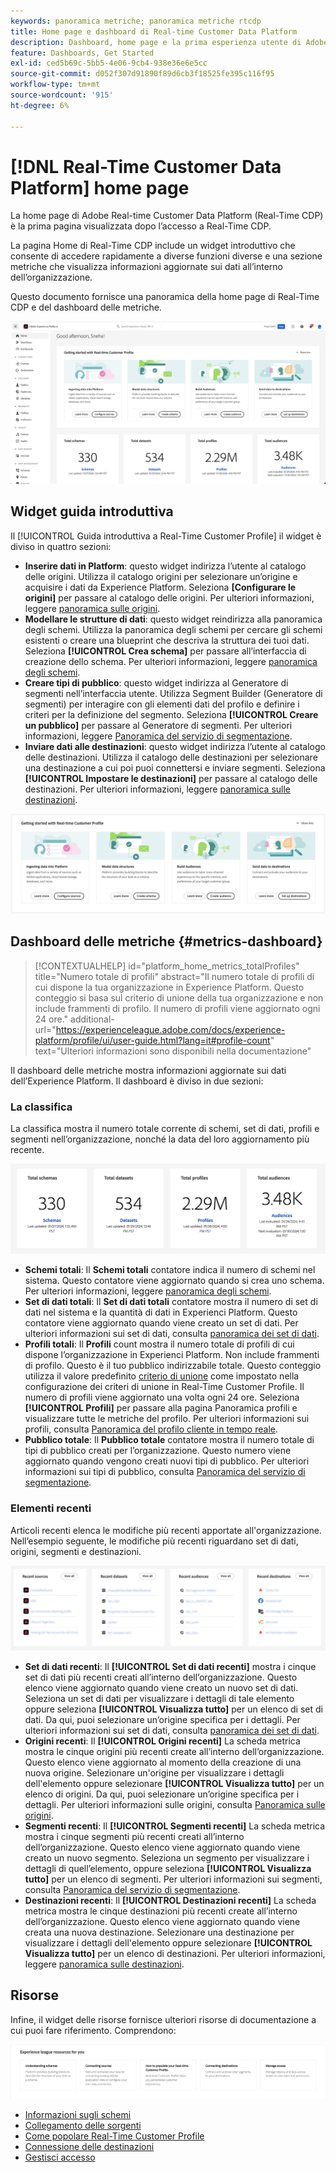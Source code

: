 ```yaml
---
keywords: panoramica metriche; panoramica metriche rtcdp
title: Home page e dashboard di Real-time Customer Data Platform
description: Dashboard, home page e la prima esperienza utente di Adobe Experience Platform
feature: Dashboards, Get Started
exl-id: ced5b69c-5bb5-4e06-9cb4-938e36e6e5cc
source-git-commit: d052f307d91890f89d6cb3f18525fe395c116f95
workflow-type: tm+mt
source-wordcount: '915'
ht-degree: 6%

---
```


# [!DNL Real-Time Customer Data Platform] home page

La home page di Adobe Real-time Customer Data Platform (Real-Time CDP) è la prima pagina visualizzata dopo l’accesso a Real-Time CDP.

La pagina Home di Real-Time CDP include un widget introduttivo che consente di accedere rapidamente a diverse funzioni diverse e una sezione metriche che visualizza informazioni aggiornate sui dati all’interno dell’organizzazione.

Questo documento fornisce una panoramica della home page di Real-Time CDP e del dashboard delle metriche.

![La home page dell’interfaccia utente di Platform.](assets/platform-home/home.png)

## Widget guida introduttiva

Il [!UICONTROL Guida introduttiva a Real-Time Customer Profile] il widget è diviso in quattro sezioni:

* **Inserire dati in Platform**: questo widget indirizza l’utente al catalogo delle origini. Utilizza il catalogo origini per selezionare un’origine e acquisire i dati da Experience Platform. Seleziona **[Configurare le origini]** per passare al catalogo delle origini. Per ulteriori informazioni, leggere [panoramica sulle origini](../sources/home.md).
* **Modellare le strutture di dati**: questo widget reindirizza alla panoramica degli schemi. Utilizza la panoramica degli schemi per cercare gli schemi esistenti o creare una blueprint che descriva la struttura dei tuoi dati. Seleziona **[!UICONTROL Crea schema]** per passare all’interfaccia di creazione dello schema. Per ulteriori informazioni, leggere [panoramica degli schemi](../xdm/home.md).
* **Creare tipi di pubblico**: questo widget indirizza al Generatore di segmenti nell’interfaccia utente. Utilizza Segment Builder (Generatore di segmenti) per interagire con gli elementi dati del profilo e definire i criteri per la definizione del segmento. Seleziona **[!UICONTROL Creare un pubblico]** per passare al Generatore di segmenti. Per ulteriori informazioni, leggere [Panoramica del servizio di segmentazione](../segmentation/home.md).
* **Inviare dati alle destinazioni**: questo widget indirizza l’utente al catalogo delle destinazioni. Utilizza il catalogo delle destinazioni per selezionare una destinazione a cui poi puoi connettersi e inviare segmenti. Seleziona **[!UICONTROL Impostare le destinazioni]** per passare al catalogo delle destinazioni. Per ulteriori informazioni, leggere [panoramica sulle destinazioni](../destinations/home.md).

![La home page dell’interfaccia utente di Platform che mostra il widget per iniziare](assets/platform-home/getting-started-widget.png)

## Dashboard delle metriche {#metrics-dashboard}

>[!CONTEXTUALHELP]
>id="platform_home_metrics_totalProfiles"
>title="Numero totale di profili"
>abstract="Il numero totale di profili di cui dispone la tua organizzazione in Experience Platform. Questo conteggio si basa sul criterio di unione della tua organizzazione e non include frammenti di profilo. Il numero di profili viene aggiornato ogni 24 ore."
>additional-url="https://experienceleague.adobe.com/docs/experience-platform/profile/ui/user-guide.html?lang=it#profile-count" text="Ulteriori informazioni sono disponibili nella documentazione"

Il dashboard delle metriche mostra informazioni aggiornate sui dati dell’Experience Platform. Il dashboard è diviso in due sezioni:

### La classifica

La classifica mostra il numero totale corrente di schemi, set di dati, profili e segmenti nell’organizzazione, nonché la data del loro aggiornamento più recente.

![La sezione classifica nella home page dell’interfaccia utente di Platform.](assets/platform-home/leaderboard.png)

* **Schemi totali**: Il **Schemi totali** contatore indica il numero di schemi nel sistema. Questo contatore viene aggiornato quando si crea uno schema. Per ulteriori informazioni, leggere [panoramica degli schemi](../xdm/home.md).
* **Set di dati totali**: Il **Set di dati totali** contatore mostra il numero di set di dati nel sistema e la quantità di dati in Experienci Platform. Questo contatore viene aggiornato quando viene creato un set di dati. Per ulteriori informazioni sui set di dati, consulta [panoramica dei set di dati](../catalog/datasets/overview.md).
* **Profili totali**: Il **Profili** count mostra il numero totale di profili di cui dispone l’organizzazione in Experienci Platform. Non include frammenti di profilo. Questo è il tuo pubblico indirizzabile totale. Questo conteggio utilizza il valore predefinito [criterio di unione](profile/merge-policies.md) come impostato nella configurazione dei criteri di unione in Real-Time Customer Profile. Il numero di profili viene aggiornato una volta ogni 24 ore. Seleziona **[!UICONTROL Profili]** per passare alla pagina Panoramica profili e visualizzare tutte le metriche del profilo. Per ulteriori informazioni sui profili, consulta [Panoramica del profilo cliente in tempo reale](../profile/home.md).
* **Pubblico totale**: Il **Pubblico totale** contatore mostra il numero totale di tipi di pubblico creati per l’organizzazione. Questo numero viene aggiornato quando vengono creati nuovi tipi di pubblico. Per ulteriori informazioni sui tipi di pubblico, consulta [Panoramica del servizio di segmentazione](../segmentation/home.md).

### Elementi recenti

Articoli recenti elenca le modifiche più recenti apportate all&#39;organizzazione. Nell’esempio seguente, le modifiche più recenti riguardano set di dati, origini, segmenti e destinazioni.

![La sezione degli elementi recenti nella home page dell’interfaccia utente di Platform.](assets/platform-home/recent-items.png)

* **Set di dati recenti**: Il **[!UICONTROL Set di dati recenti]** mostra i cinque set di dati più recenti creati all’interno dell’organizzazione. Questo elenco viene aggiornato quando viene creato un nuovo set di dati. Seleziona un set di dati per visualizzare i dettagli di tale elemento oppure seleziona **[!UICONTROL Visualizza tutto]** per un elenco di set di dati. Da qui, puoi selezionare un’origine specifica per i dettagli. Per ulteriori informazioni sui set di dati, consulta [panoramica dei set di dati](../catalog/datasets/overview.md).
* **Origini recenti**: Il **[!UICONTROL Origini recenti]** La scheda metrica mostra le cinque origini più recenti create all’interno dell’organizzazione. Questo elenco viene aggiornato al momento della creazione di una nuova origine. Selezionare un&#39;origine per visualizzare i dettagli dell&#39;elemento oppure selezionare **[!UICONTROL Visualizza tutto]** per un elenco di origini. Da qui, puoi selezionare un’origine specifica per i dettagli. Per ulteriori informazioni sulle origini, consulta [Panoramica sulle origini](../sources/home.md).
* **Segmenti recenti**: Il **[!UICONTROL Segmenti recenti]** La scheda metrica mostra i cinque segmenti più recenti creati all’interno dell’organizzazione. Questo elenco viene aggiornato quando viene creato un nuovo segmento. Seleziona un segmento per visualizzare i dettagli di quell’elemento, oppure seleziona **[!UICONTROL Visualizza tutto]** per un elenco di segmenti. Per ulteriori informazioni sui segmenti, consulta [Panoramica del servizio di segmentazione](../segmentation/home.md).
* **Destinazioni recenti**: Il **[!UICONTROL Destinazioni recenti]** La scheda metrica mostra le cinque destinazioni più recenti create all’interno dell’organizzazione. Questo elenco viene aggiornato quando viene creata una nuova destinazione. Selezionare una destinazione per visualizzare i dettagli dell&#39;elemento oppure selezionare **[!UICONTROL Visualizza tutto]** per un elenco di destinazioni. Per ulteriori informazioni, leggere [panoramica sulle destinazioni](../destinations/home.md).

## Risorse

Infine, il widget delle risorse fornisce ulteriori risorse di documentazione a cui puoi fare riferimento. Comprendono:

![La sezione delle risorse nella home page dell’interfaccia utente di Platform.](assets/platform-home/resources.png)

* [Informazioni sugli schemi](../xdm/schema/composition.md)
* [Collegamento delle sorgenti](../sources/home.md)
* [Come popolare Real-Time Customer Profile](../profile/home.md)
* [Connessione delle destinazioni](../destinations/home.md)
* [Gestisci accesso](../access-control/abac/overview.md)

<!-- ### Successful profile records

In the leaderboard **[!UICONTROL Successful profile records]** shows the total number of records that have been successfully processed into the profile.

There is also a metric card that shows the percentage of successful records. Select **[!UICONTROL View datasets]** to see more details about the profile records. Hover over the colored area of the graph to see additional details:

![image](assets/home-profilerecords-details.PNG)

The number of successful profile records is updated hourly. 

For more information about profiles, see [A unified view of your customer in Real-Time CDP](profile/profile-overview.md).

### Total profile records

The **[!UICONTROL Total profile records]** metric card shows the total number of data records enabled to feed into the profiles, and the percentage that are successful, updated once per day. This does not include all data in the data lake, because some data might not be enabled to feed into the profiles.

 Hover over the colored area of the graph to see additional details about the successful profiles:

![image](assets/home-profile-details.PNG)

Select **[!UICONTROL View profiles]** to see more details about the profile records.

For more information about profiles, see [A unified view of your customer in Real-Time CDP](profile/profile-overview.md).

For more information about viewing a specific profile, see [Profile viewer](profile/profile-viewer.md).

### Failed profile records

In the leaderboard, **[!UICONTROL Failed profile records]** counts the number of records that failed to process into the profile.

The **[!UICONTROL Failed profile records]** metric card shows this count, and includes a graphical representation that helps you see how failures have trended during the time shown below the graphic. This chart is updated hourly. Select **[!UICONTROL View datasets]** to see more details about the profile records.

The number of failed profile records is updated hourly. -->
